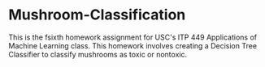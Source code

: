 # Mushroom-Classification

This is the fsixth homework assignment for USC's ITP 449 Applications of Machine Learning class. This homework involves creating a Decision Tree Classifier to classify mushrooms as toxic or nontoxic.
